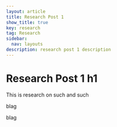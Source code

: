 ```yaml
---
layout: article
title: Research Post 1
show_title: true
key: research
tag: Research
sidebar:
  nav: layouts
description: research post 1 description
---
```


# Research Post 1 h1

This is research on such and such

<!--more-->
blag


blag
